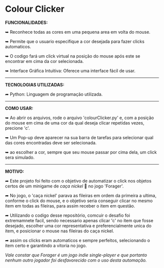# Colour Clicker

**FUNCIONALIDADES:**

➥ Reconhece todas as cores em uma pequena area em volta do mouse.

➥ Permite que o usuario especifique a cor desejada para fazer clicks automaticos.

➥ O codigo fará um click virtual na posição do mouse após este se encontrar em cima da cor selecionada.

➥ Interface Gráfica Intuitiva: Oferece uma interface fácil de usar.

___________________________________________________________________________________________________________________________________________________________________

**TECNOLOGIAS UTILIZADAS:**

➦ Python: Linguagem de programação utilizada.

___________________________________________________________________________________________________________________________________________________________________

**COMO USAR:**

➥ Ao abrir os arquivos, rode o arquivo 'colourClicker.py' e, com a posição do mouse em cima de uma cor da qual deseja clicar repetidas vezes, precione 'c'.

➥ Um Pop-up deve aparecer na sua barra de tarefas para selecionar qual das cores encontradas deve ser selecionada.

➥ ao escolher a cor, sempre que seu mouse passar por cima dela, um click sera simulado.


___________________________________________________________________________________________________________________________________________________________________

**MOTIVO:**

➦ Este projeto foi feito com o objetivo de automatizar o click nos objetos certos de um minigame de *caça nickel* 🎰 no jogo 'Forager'.

➦ No jogo, o 'caça nickel' parava as fileiras em ordem da primeira a ultima, conforme o click do mouse, e o objetivo seria conseguir clicar no mesmo item em todas as fileiras, para assim receber o item em questão.

➦ Utilizando o codigo desse repositório, comcuir o desafio foi extremamnete facil, sendo necessario apenas clicar 'c' no item que fosse desejado, escolher uma cor representativa e preferencialmente unica do item, e posicionar o mouse nas fileiras do caça nickel.

➦ assim os clicks eram automaticos e sempre perfeitos, selecionando o item certo e garantindo a vitoria no jogo.

*Vale constar que Forager é um  jogo indie single-player e que portanto nenhum outro jogador foi desfavorecido com o uso desta automação.*
